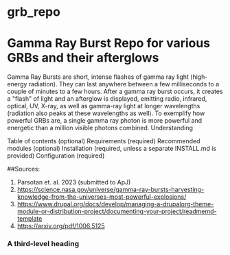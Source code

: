 # grb_repo


# Gamma Ray Burst Repo for various GRBs and their afterglows

Gamma Ray Bursts are short, intense flashes of gamma ray light (high-energy radiation). They can last anywhere between a few milliseconds to a couple of minutes to a few hours. 
After a gamma ray burst occurs, it creates a "flash" of light and an afterglow is displayed, emitting radio, infrared, optical, UV, X-ray, as well as gamma-ray light at longer wavelengths (radiation also peaks at these wavelengths as well).
To exemplify how powerful GRBs are, a single gamma ray photon is more powerful and energetic than a million visible photons combined. Understanding 


Table of contents (optional)
Requirements (required)
Recommended modules (optional)
Installation (required, unless a separate INSTALL.md is provided)
Configuration (required)

##Sources:
1)  Parsotan et. al. 2023 (submitted to ApJ)
2)  https://science.nasa.gov/universe/gamma-ray-bursts-harvesting-knowledge-from-the-universes-most-powerful-explosions/
3)  https://www.drupal.org/docs/develop/managing-a-drupalorg-theme-module-or-distribution-project/documenting-your-project/readmemd-template
4)  https://arxiv.org/pdf/1006.5125

### A third-level heading
